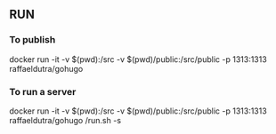 ## RUN
### To publish
docker run -it -v $(pwd):/src -v $(pwd)/public:/src/public -p 1313:1313 raffaeldutra/gohugo

### To run a server
docker run -it -v $(pwd):/src -v $(pwd)/public:/src/public -p 1313:1313 raffaeldutra/gohugo /run.sh -s
